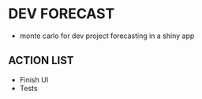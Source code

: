 # DEV FORECAST
- monte carlo for dev project forecasting in a shiny app

## ACTION LIST
- Finish UI
- Tests